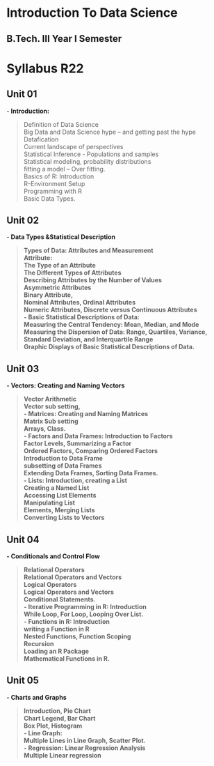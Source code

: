 # Introduction To Data Science

## B.Tech. III Year I Semester

# Syllabus R22

## Unit 01<br/>

-<b> Introduction:</b><br/>
 > Definition of Data Science<br/>
 > Big Data and Data Science hype – and getting past the hype<br/>
 > Datafication<br/>
 > Current landscape of perspectives<br/>
 > Statistical Inference - Populations and samples<br/>
 > Statistical modeling, probability distributions<br/>
 > fitting a model – Over fitting.<br/>
 > Basics of R: Introduction<br/>
 > R-Environment Setup<br/>
 > Programming with R<br/>
 > Basic Data Types.<br/>

## Unit 02<br/>

-<b> Data Types &Statistical Description<br/>
 > Types of Data: Attributes and Measurement<br/>
 > Attribute:<br/>
 > The Type of an Attribute<br/>
 > The Different Types of Attributes<br/>
 > Describing Attributes by the Number of Values<br/>
 > Asymmetric Attributes<br/>
 > Binary Attribute,<br/>
 > Nominal Attributes, Ordinal Attributes<br/>
 > Numeric Attributes, Discrete versus Continuous Attributes<br/>
-<b> Basic Statistical Descriptions of Data:<br/>
 > Measuring the Central Tendency: Mean, Median, and Mode<br/>
 > Measuring the Dispersion of Data: Range, Quartiles, Variance, Standard Deviation, and Interquartile Range<br/>
 > Graphic Displays of Basic Statistical Descriptions of Data.<br/>

## Unit 03<br/>

-<b> Vectors: Creating and Naming Vectors<br/>
 > Vector Arithmetic<br/>
 > Vector sub setting,<br/>
-<b> Matrices: Creating and Naming Matrices<br/>
 > Matrix Sub setting<br/>
 > Arrays, Class.<br/>
-<b> Factors and Data Frames: Introduction to Factors<br/>
 > Factor Levels, Summarizing a Factor<br/>
 > Ordered Factors, Comparing Ordered Factors<br/>
 > Introduction to Data Frame<br/>
 > subsetting of Data Frames<br/>
 > Extending Data Frames, Sorting Data Frames.<br/>
-<b> Lists: Introduction, creating a List<br/>
 > Creating a Named List<br/>
 > Accessing List Elements<br/>
 > Manipulating List<br/>
 > Elements, Merging Lists<br/>
 > Converting Lists to Vectors<br/>

## Unit 04<br/>

-<b> Conditionals and Control Flow<br/>
 > Relational Operators<br/>
 > Relational Operators and Vectors<br/>
 > Logical Operators<br/>
 > Logical Operators and Vectors<br/>
 > Conditional Statements.<br/>
-<b> Iterative Programming in R: Introduction<br/>
 > While Loop, For Loop, Looping Over List.<br/>
-<b> Functions in R: Introduction<br/>
 > writing a Function in R<br/>
 > Nested Functions, Function Scoping<br/>
 > Recursion<br/>
 > Loading an R Package<br/>
 > Mathematical Functions in R.<br/>
  
## Unit 05<br/>

-<b> Charts and Graphs<br/>
 > Introduction, Pie Chart<br/>
 > Chart Legend, Bar Chart<br/>
 > Box Plot, Histogram<br/>
-<b> Line Graph:<br/>
 > Multiple Lines in Line Graph, Scatter Plot.<br/>
-<b> Regression: Linear Regression Analysis<br/>
 > Multiple Linear regression<br/>
